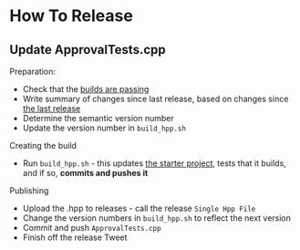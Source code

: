 <a id="top"></a>
# How To Release

## Update ApprovalTests.cpp

Preparation:

* Check that the [builds are passing](https://github.com/approvals/ApprovalTests.cpp/commits/master)
* Write summary of changes since last release, based on changes since [the last release](https://github.com/approvals/ApprovalTests.cpp/releases)
* Determine the semantic version number
* Update the version number in `build_hpp.sh`

Creating the build

* Run `build_hpp.sh` - this updates [the starter project](https://github.com/approvals/ApprovalTests.cpp.StarterProject), tests that it builds, and if so, **commits and pushes it**

Publishing
 
* Upload the .hpp to releases - call the release `Single Hpp File`
* Change the version numbers in `build_hpp.sh` to reflect the next version
* Commit and push `ApprovalTests.cpp`
* Finish off the release Tweet